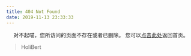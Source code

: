 ```yaml
---
title: 404 Not Found
date: 2019-11-13 23:33:33
---
```


<center>
对不起喵，您所访问的页面不存在或者已删除。
您可以<a href="https://holibert.github.io">点击此处</a>返回首页。
</center>

<blockquote class="blockquote-center">
    HoliBert
</blockquote>